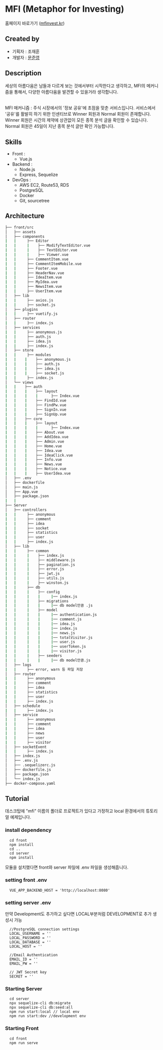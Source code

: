 
MFI (Metaphor for Investing)
==================
홈페이지 바로가기 ([mfinvest.kr](http://mfinvest.kr/))


Created by
------------
* 기획자 : 조재훈
* 개발자 : [문준영](https://github.com/MunJunYeong)

Description
------------
 세상의 아름다움은 남들과 다르게 보는 것에서부터 시작한다고 생각하고, MFI의 메커니즘을 통해서, 다양한 아름다움을 발견할 수 있을거라 생각합니다. 
 ######
 MFI 매커니즘 : 주식 시장에서의 '정보 공유'에 초점을 맞춘 서비스입니다. 서비스에서 '공유'를 활발히 하기 위한 인센티브로 Winner 회원과 Normal 회원이 존재합니다. Winner 회원은 시간의 제약에 상관없이 모든 종목 분석 글을 확인할 수 있습니다. Normal 회원은 45일이 지난 종목 분석 글만 확인 가능합니다.
 

Skills
------------
- Front :
    - Vue.js
- Backend :
    - Node.js
    - Express, Sequelize
- DevOps :
    - AWS EC2, Route53, RDS
    - PostgreSQL
    - Docker
    - Git, sourcetree


Architecture
------------

```bash
├── front/src
│   ├── assets
│   ├── components
|   |     ├── Editor
|   |     |    ├── ModifyTextEditor.vue
|   |     |    ├── TextEditor.vue
|   |     |    ├── Viewer.vue
|   |     ├── CommentItem.vue
|   |     ├── CommentItemMobile.vue
|   |     ├── Footer.vue
|   |     ├── HeaderNav.vue
|   |     ├── IdeaItem.vue
|   |     ├── MyIdea.uve
|   |     ├── NewsItem.vue
|   |     ├── UserItem.vue
│   ├── lib
|   |     ├── axios.js
|   |     ├── socket.js
│   ├── plugins
|   |     ├── vuetify.js
│   ├── router
|   |     ├── index.js
│   ├── services
|   |     ├── anonymous.js
|   |     ├── auth.js
|   |     ├── idea.js
|   |     ├── index.js
│   ├── store
|   |     ├── modules
|   |    |    ├── anonymous.js
|   |    |    ├── auth.js
|   |    |    ├── idea.js
|   |    |    ├── socket.js
|   |     ├── index.js
│   └── views
|   |    ├── auth
|   |    |    ├── layout
|   |    |    |      ├── Index.vue
|   |    |    ├── FindId.vue
|   |    |    ├── FindPw.vue
|   |    |    ├── SignIn.vue
|   |    |    ├── SignUp.vue
|   |    ├── core
|   |    |    ├── layout
|   |    |    |      ├── Index.vue
|   |    |    ├── About.vue
|   |    |    ├── AddIdea.vue
|   |    |    ├── Admin.vue
|   |    |    ├── Home.vue
|   |    |    ├── Idea.vue
|   |    |    ├── IdeaClick.vue
|   |    |    ├── Info.vue
|   |    |    ├── News.vue
|   |    |    ├── Notice.vue
|   |    |    ├── UserIdea.vue
│   ├── .env
│   ├── dockerfile
│   ├── main.js
│   ├── App.vue
│   ├── package.json
|   |
├── Server
│   ├── controllers
|   |     ├── anonymous
|   |     ├── comment
|   |     ├── idea
|   |     ├── socket
|   |     ├── statistics
|   |     ├── user
|   |     ├── index.js
│   ├── lib
|   |     ├── common
|   |     |    ├── index.js
|   |     |    ├── middleware.js
|   |     |    ├── pagination.js
|   |     |    ├── error.js
|   |     |    ├── jwt.js
|   |     |    ├── utils.js
|   |     |    ├── winston.js
|   |     ├── db
|   |     |    ├── config
|   |     |    |     |── index.js
|   |     |    ├── migrations
|   |     |    |     |── db model만큼 .js
|   |     |    ├── model
|   |     |    |     |── authentication.js
|   |     |    |     |── comment.js
|   |     |    |     |── idea.js
|   |     |    |     |── index.js
|   |     |    |     |── news.js
|   |     |    |     |── totalVisitor.js
|   |     |    |     |── user.js
|   |     |    |     |── userToken.js
|   |     |    |     |── visitor.js
|   |     |    ├── seeders
|   |     |    |     |── db model만큼.js
│   ├── logs
|   |     ├── error, warn 등 파일 저장
│   ├── router
|   |     ├── anonymous
|   |     ├── comment
|   |     ├── idea
|   |     ├── statistics
|   |     ├── user
|   |     ├── index.js
│   ├── schedule
|   |     ├── index.js
│   ├── service
|   |     ├── anonymous
|   |     ├── comment
|   |     ├── idea
|   |     ├── news
|   |     ├── user
|   |     ├── visitor
│   ├── socketEvent
|   |     ├── index.js
│   ├── index.js
│   ├── .env.js
│   ├── .sequelizerc.js
│   ├── dockerfile.js
│   ├── package.json
│   └── index.js
├── docker-compose.yaml

``` 

 
 Tutorial
 ------------
 데스크탑에 "mfi" 이름의 폴더로 프로젝트가 있다고 가정하고 local 환경에서의 튜토리얼 예제입니다.

 ### install dependency
      cd front
      npm install 
      cd ..
      cd server
      npm install
 
모듈을 설치했다면 front와 server 파일에 .env 파일을 생성해줍니다.

### setting front .env
      VUE_APP_BACKEND_HOST = 'http://localhost:8080'
      
### setting server .env
만약 Development도 추가하고 싶다면 LOCAL부분처럼 DEVELOPMENT로 추가 생성시 가능

      //PostgreSQL connection settings 
      LOCAL_USERNAME = '' 
      LOCAL_PASSWORD = '' 
      LOCAL_DATABASE = '' 
      LOCAL_HOST = ''
      
      //Email Authentication
      EMAIL_ID = ''
      EMAIL_PW = ''
      
      // JWT Secret key      
      SECRET = ''
      
### Starting Server
      cd server
      npx sequelize-cli db:migrate
      npx sequelize-cli db:seed:all
      npm run start:local // local env
      npm run start:dev //development env
  
  
### Starting Front
      cd front
      npm run serve
    
 

